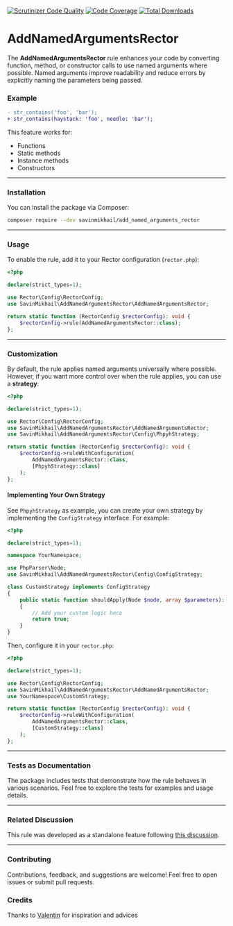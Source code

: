 [![Scrutinizer Code Quality](https://scrutinizer-ci.com/g/savinmikhail/AddNamedArgumentsRector/badges/quality-score.png?b=main)](https://scrutinizer-ci.com/g/savinmikhail/AddNamedArgumentsRector/?branch=main)
[![Code Coverage](https://scrutinizer-ci.com/g/savinmikhail/AddNamedArgumentsRector/badges/coverage.png?b=main)](https://scrutinizer-ci.com/g/savinmikhail/AddNamedArgumentsRector/?branch=main)
<a href="https://packagist.org/packages/savinmikhail/add_named_arguments_rector"><img src="https://img.shields.io/packagist/dt/savinmikhail/add_named_arguments_rector" alt="Total Downloads"></a>

# AddNamedArgumentsRector

The **AddNamedArgumentsRector** rule enhances your code by converting function, method, or constructor calls to use named arguments where possible. Named arguments improve readability and reduce errors by explicitly naming the parameters being passed.

### Example

```diff
- str_contains('foo', 'bar');
+ str_contains(haystack: 'foo', needle: 'bar');
```

This feature works for:
- Functions
- Static methods
- Instance methods
- Constructors

---

### Installation

You can install the package via Composer:

```bash
composer require --dev savinmikhail/add_named_arguments_rector
```

---

### Usage

To enable the rule, add it to your Rector configuration (`rector.php`):

```php
<?php

declare(strict_types=1);

use Rector\Config\RectorConfig;
use SavinMikhail\AddNamedArgumentsRector\AddNamedArgumentsRector;

return static function (RectorConfig $rectorConfig): void {
    $rectorConfig->rule(AddNamedArgumentsRector::class);
};
```

---

### Customization

By default, the rule applies named arguments universally where possible. However, if you want more control over when the rule applies, you can use a **strategy**:

```php
<?php

declare(strict_types=1);

use Rector\Config\RectorConfig;
use SavinMikhail\AddNamedArgumentsRector\AddNamedArgumentsRector;
use SavinMikhail\AddNamedArgumentsRector\Config\PhpyhStrategy;

return static function (RectorConfig $rectorConfig): void {
    $rectorConfig->ruleWithConfiguration(
        AddNamedArgumentsRector::class,
        [PhpyhStrategy::class]
    );
};
```

#### Implementing Your Own Strategy

See `PhpyhStrategy` as example, you can create your own strategy by implementing the `ConfigStrategy` interface. For example:

```php
<?php

declare(strict_types=1);

namespace YourNamespace;

use PhpParser\Node;
use SavinMikhail\AddNamedArgumentsRector\Config\ConfigStrategy;

class CustomStrategy implements ConfigStrategy
{
    public static function shouldApply(Node $node, array $parameters): bool
    {
        // Add your custom logic here
        return true;
    }
}
```

Then, configure it in your `rector.php`:

```php
<?php

declare(strict_types=1);

use Rector\Config\RectorConfig;
use SavinMikhail\AddNamedArgumentsRector\AddNamedArgumentsRector;
use YourNamespace\CustomStrategy;

return static function (RectorConfig $rectorConfig): void {
    $rectorConfig->ruleWithConfiguration(
        AddNamedArgumentsRector::class,
        [CustomStrategy::class]
    );
};
```

---

### Tests as Documentation

The package includes tests that demonstrate how the rule behaves in various scenarios. Feel free to explore the tests for examples and usage details.

---

### Related Discussion

This rule was developed as a standalone feature following [this discussion](https://github.com/rectorphp/rector-src/pull/6678).

---

### Contributing

Contributions, feedback, and suggestions are welcome! Feel free to open issues or submit pull requests.

### Credits

Thanks to [Valentin](https://github.com/vudaltsov) for inspiration and advices
